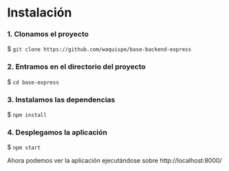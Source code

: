 # Instalación

### 1. Clonamos el proyecto
$ `git clone https://github.com/waquispe/base-backend-express`

### 2. Entramos en el directorio del proyecto
$ `cd base-express`

### 3. Instalamos las dependencias
$ `npm install`

### 4. Desplegamos la aplicación
$ `npm start`

Ahora podemos ver la aplicación ejecutándose sobre http://localhost:8000/

